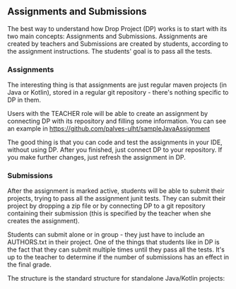 ## Assignments and Submissions

The best way to understand how Drop Project (DP) works is to start with its two main concepts: Assignments and Submissions. Assignments are created by teachers and Submissions are created by students, according to the assignment instructions. The students' goal is to pass all the tests.

### Assignments

The interesting thing is that assignments are just regular maven projects (in Java or Kotlin), stored in a regular git repository - there's nothing specific to DP in them.

Users with the TEACHER role will be able to create an assignment by connecting DP with its repository and filling some information. You can see an example in https://github.com/palves-ulht/sampleJavaAssignment

The good thing is that you can code and test the assignments in your IDE, without using DP. After you finished, just connect DP to your repository. If you make further changes, just refresh the assignment in DP.

### Submissions

After the assignment is marked active, students will be able to submit their projects, trying to pass all the assignment junit tests. They can submit their project by dropping a zip file or by connecting DP to a git repository containing their submission (this is specified by the teacher when she creates the assignment).

Students can submit alone or in group - they just have to include an AUTHORS.txt in their project. One of the things that students like in DP is the fact that they can submit multiple times until they pass all the tests. It's up to the teacher to determine if the number of submissions has an effect in the final grade.

The structure is the standard structure for standalone Java/Kotlin projects:

